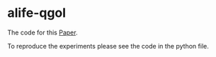 # alife-qgol

The code for this [Paper](https://watermark.silverchair.com/isal_a_00441.pdf?token=AQECAHi208BE49Ooan9kkhW_Ercy7Dm3ZL_9Cf3qfKAc485ysgAAAsYwggLCBgkqhkiG9w0BBwagggKzMIICrwIBADCCAqgGCSqGSIb3DQEHATAeBglghkgBZQMEAS4wEQQMFjAPsmzxysKDC6aCAgEQgIICeX1uCUyQsF4z4dhBpTHv7m1C2uQPg43IS9HpDs9Ewc0jdez__FKoklBrvYE78p50QRhv4O2IgnC0JDOYFubuyBB6bevFPfBhLHhvHV1UkzVjrAAbzP4neXiBhWMmBr4LLwJp0Y1efZkRn2MJv3hhYg3s_EcSFiW_GuhkJkoXqKTQ9bx2jqwQHlxhKoUCEJw6jZe_NgEqC_4BtIUVwSB2eiotgmtfGKyKkxVLWK8-ZDPP9Hm9xHh_wVQv7dgZslLB5MbKFr079eD1my3o7_4loxc9COWsUaIVdvHe1cWUWVjj9-5iLtpuW3wVpeA1DgfXuTlhAELU1wa9lruGCLRPkXs6Ab25WDiL20J426U-2a6WxkGkbiS_fEcvERyeX9RQtLEZ381eqsWdiYb201rlosDefrnUua9JeFotPg3HAQXZSp-uWylPbcgxYsaxwKnyU4XdaI3d418nIxMhAkXzrn-MFJvyvNvHzzXNUapwDFp-SPDUeYSU9RrxaOzdaQsIAPi0TIWw2SpRHb-uxr6b9uOaRIN3JfLb5Zjdk9YCdszxFxKZx8Uig9VkaQ9pKEdF2pKi8yHPUSZ9_W6ZDfMyqjCS6az9lP3XkP5CmztOpta_F_f4-vgei41hJnqFx0r_2zs4JZKlC-0GHLtHR6-G9y7wNakRlddC9re441S4gEFu4eWHtgXZKcY-6XlDRSj7f1On5mlCKuaqalNeVKGqtsqWEazZhLnO4sjGrZ97f4_FHdnS5jY4A0hWSYUwCOmdeH82XGSDG5uUBpehe8PtbAMcW-fny583cIrq4Md9IkLMmY7OGxo2wnGQpaGR9Xyvg1hrZtV2nKONdQ).

To reproduce the experiments please see the code in the python file.
